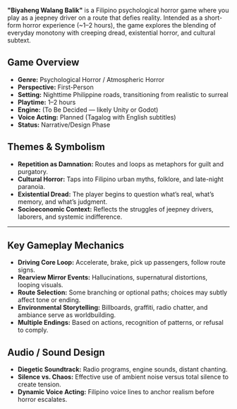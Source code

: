 **"Biyaheng Walang Balik"** is a Filipino psychological horror game where you play as a jeepney driver on a route that defies reality. Intended as a short-form horror experience (~1–2 hours), the game explores the blending of everyday monotony with creeping dread, existential horror, and cultural subtext.

##  Game Overview

- **Genre:** Psychological Horror / Atmospheric Horror
- **Perspective:** First-Person 
- **Setting:** Nighttime Philippine roads, transitioning from realistic to surreal
- **Playtime:** 1–2 hours
- **Engine:** (To Be Decided — likely Unity or Godot)
- **Voice Acting:** Planned (Tagalog with English subtitles)
- **Status:** Narrative/Design Phase


##  Themes & Symbolism

- **Repetition as Damnation:** Routes and loops as metaphors for guilt and purgatory.
- **Cultural Horror:** Taps into Filipino urban myths, folklore, and late-night paranoia.
- **Existential Dread:** The player begins to question what’s real, what’s memory, and what’s judgment.
- **Socioeconomic Context:** Reflects the struggles of jeepney drivers, laborers, and systemic indifference.

---

##  Key Gameplay Mechanics

- **Driving Core Loop:** Accelerate, brake, pick up passengers, follow route signs.
- **Rearview Mirror Events:** Hallucinations, supernatural distortions, looping visuals.
- **Route Selection:** Some branching or optional paths; choices may subtly affect tone or ending.
- **Environmental Storytelling:** Billboards, graffiti, radio chatter, and ambiance serve as worldbuilding.
- **Multiple Endings:** Based on actions, recognition of patterns, or refusal to comply.

##  Audio / Sound Design

- **Diegetic Soundtrack:** Radio programs, engine sounds, distant chanting.
- **Silence vs. Chaos:** Effective use of ambient noise versus total silence to create tension.
- **Dynamic Voice Acting:** Filipino voice lines to anchor realism before horror escalates.

